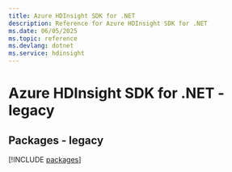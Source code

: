 ```yaml
---
title: Azure HDInsight SDK for .NET
description: Reference for Azure HDInsight SDK for .NET
ms.date: 06/05/2025
ms.topic: reference
ms.devlang: dotnet
ms.service: hdinsight
---
```

# Azure HDInsight SDK for .NET - legacy
## Packages - legacy
[!INCLUDE [packages](hdinsight-index.md)]